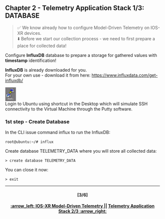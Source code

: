 ## Chapter 2 - Telemetry Application Stack 1/3: DATABASE

> :white_check_mark: We know already how to configure Model-Driven Telemetry on IOS-XR devices.  
> :arrow_down: Before we start our collection process - we need to first prepare a place for collected data! <br>

Configure **InfluxDB** database to prepare a storage for gathered values with **timestamp** identification!

**InfluxDB** is already downloaded for you.  
For your own use - download it from here: https://www.influxdata.com/get-influxdb/

<img align="center" width=7% src="/readme/Ubuntu.png"></img>  
Login to Ubuntu using shortcut in the Desktop which will simulate SSH connectivity to the Virtual Machine through the Putty software.  

### 1st step - Create Database
In the CLI issue command influx to run the InfluxDB:
```console
root@ubuntu:~/# influx
```
Create database TELEMETRY_DATA where you will store all collected data: 
```console
> create database TELEMETRY_DATA
```
You can close it now:
```console
> exit
```

---
<h4 align="center">[3/6]</h4>
<h4 align="center"> <a href="/readme/1.md"> :arrow_left: IOS-XR Model-Driven Telemetry </a> || <a href="/readme/3.md"> Telemetry Application Stack 2/3 :arrow_right: </a> </h4>
